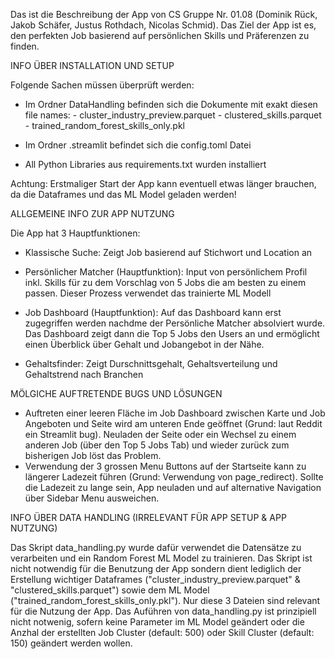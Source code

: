 Das ist die Beschreibung der App von CS Gruppe Nr. 01.08 (Dominik Rück, Jakob Schäfer, Justus Rothdach, Nicolas Schmid). Das Ziel der App ist es, den perfekten Job basierend auf persönlichen Skills und Präferenzen zu finden.


INFO ÜBER INSTALLATION UND SETUP

Folgende Sachen müssen überprüft werden:
- Im Ordner DataHandling befinden sich die Dokumente mit exakt diesen file names:
      - cluster_industry_preview.parquet
      - clustered_skills.parquet
      - trained_random_forest_skills_only.pkl
  
- Im Ordner .streamlit befindet sich die config.toml Datei

- All Python Libraries aus requirements.txt wurden installiert

Achtung: Erstmaliger Start der App kann eventuell etwas länger brauchen, da die Dataframes und das ML Model geladen werden!


ALLGEMEINE INFO ZUR APP NUTZUNG

Die App hat 3 Hauptfunktionen: 
- Klassische Suche: Zeigt Job basierend auf Stichwort und Location an

- Persönlicher Matcher (Hauptfunktion): Input von persönlichem Profil inkl. Skills für zu dem Vorschlag von 5 Jobs die am besten zu einem passen. Dieser Prozess verwendet das trainierte ML Modell
  
- Job Dashboard (Hauptfunktion): Auf das Dashboard kann erst zugegriffen werden nachdme der Persönliche Matcher absolviert wurde. Das Dashboard zeigt dann die Top 5 Jobs den Users an und ermöglicht einen Überblick über Gehalt und Jobangebot in der Nähe.
  
- Gehaltsfinder: Zeigt Durschnittsgehalt, Gehaltsverteilung und Gehaltstrend nach Branchen


MÖLGICHE AUFTRETENDE BUGS UND LÖSUNGEN

- Auftreten einer leeren Fläche im Job Dashboard zwischen Karte und Job Angeboten und Seite wird am unteren Ende geöffnet (Grund: laut Reddit ein Streamlit bug). Neuladen der Seite oder ein Wechsel zu einem anderen Job (über den Top 5 Jobs Tab) und wieder zurück zum bisherigen Job löst das Problem. 
- Verwendung der 3 grossen Menu Buttons auf der Startseite kann zu längerer Ladezeit führen (Grund: Verwendung von page_redirect). Sollte die Ladezeit zu lange sein, App neuladen und auf alternative Navigation über Sidebar Menu ausweichen. 


INFO ÜBER DATA HANDLING (IRRELEVANT FÜR APP SETUP & APP NUTZUNG)

Das Skript data_handling.py wurde dafür verwendet die Datensätze zu verarbeiten und ein Random Forest ML Model zu trainieren. Das Skript ist nicht notwendig für die Benutzung der App sondern dient lediglich der Erstellung wichtiger Dataframes ("cluster_industry_preview.parquet" & "clustered_skills.parquet") sowie dem ML Model ("trained_random_forest_skills_only.pkl"). Nur diese 3 Dateien sind relevant für die Nutzung der App. Das Auführen von data_handling.py ist prinzipiell nicht notwenig, sofern keine Parameter im ML Model geändert oder die Anzhal der erstellten Job Cluster (default: 500) oder Skill Cluster (default: 150) geändert werden wollen. 

